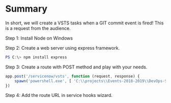# Summary

In short, we will create a VSTS tasks when a GIT commit event is fired! This is a request from the audience.

Step 1: Install Node on Windows

Step 2: Create a web server using express framework.

```PowerShell
PS C:\> npm install express
```

Step 3: Create a route with POST method and play with your needs.

```javascript
app.post('/servicenow/vsts', function (request, response) {
    spawn('powershell.exe', [ 'C:\\projects\\Events-2018-2019\\DevOps-SEP2018\\scripts\\New-VSTSWorkItem.ps1' ]);
})
```

Step 4: Add the route URL in service hooks wizard.

